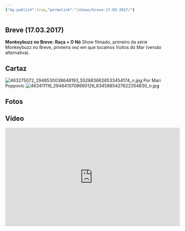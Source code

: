 ```yaml
---
{"dg-publish":true,"permalink":"/shows/breve-17-03-2017/"}
---
```


## Breve (17.03.2017)
**Monkeybuzz no Breve: Raça + O Nó**
Show filmado, primeiro da série Monkeybuzz no Breve, primeira vez em que tocamos Vultos do Mar (versão alternativa).  
## Cartaz
![463275072_2948530038648193_5528836626533454174_n.jpg](/img/user/img/463275072_2948530038648193_5528836626533454174_n.jpg)
Por Mari Poppovic
![463411116_2948410708660126_6345885427622354830_n.jpg](/img/user/img/463411116_2948410708660126_6345885427622354830_n.jpg)
## Fotos

## Vídeo
<iframe width="560" height="315" src="https://www.youtube.com/embed/mR0WVLGU7v0?si=9ZWTcywcy-WnZqq0" title="YouTube video player" frameborder="0" allow="accelerometer; autoplay; clipboard-write; encrypted-media; gyroscope; picture-in-picture; web-share" referrerpolicy="strict-origin-when-cross-origin" allowfullscreen></iframe>
